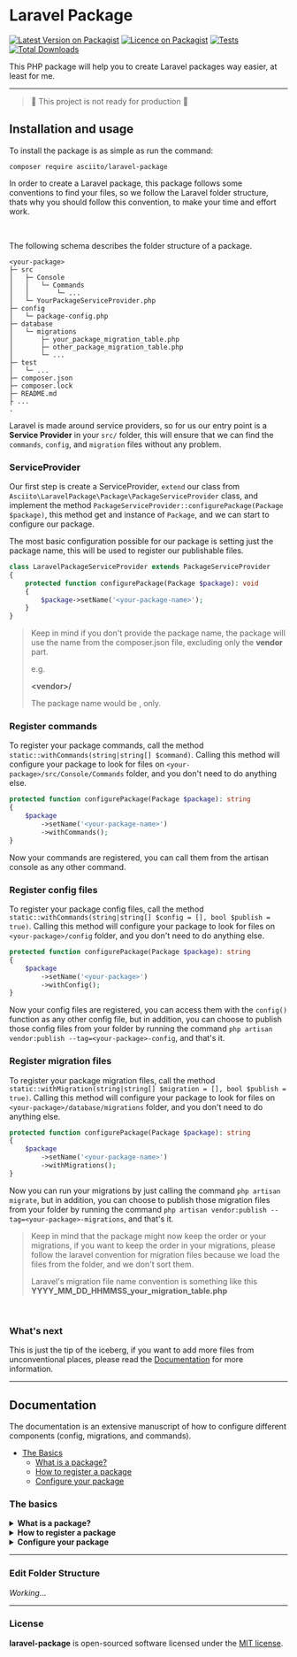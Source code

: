 # Laravel Package

[![Latest Version on Packagist](https://img.shields.io/packagist/v/asciito/laravel-package.svg?label=Packagist&style=flat-square)](https://packagist.org/packages/asciito/laravel-package)
[![Licence on Packagist](https://img.shields.io/packagist/l/asciito/laravel-package.svg?label=Packagist%20License&style=flat-square)](https://packagist.org/packages/asciito/laravel-package)
[![Tests](https://img.shields.io/github/actions/workflow/status/asciito/laravel-package/run-tests.yml?label=Tests&style=flat-square)](https://github.com/asciito/laravel-package/actions/workflows/run-tests.yml)
[![Total Downloads](https://img.shields.io/packagist/dt/asciito/laravel-package.svg?label=Downloads&style=flat-square)](https://packagist.org/packages/asciito/laravel-package)

This PHP package will help you to create Laravel packages way easier, at least
for me.

---

> :no_entry_sign: This project is not ready for production :no_entry_sign:

## Installation and usage

To install the package is as simple as run the command:

```shell
composer require asciito/laravel-package
```

In order to create a Laravel package, this package follows some conventions to find your files, so
we follow the Laravel folder structure, thats why you should follow this convention, to make your time and
effort work.

<br />

The following schema describes the folder structure of a package.
```
<your-package>
├─ src
│   ├─ Console
│   │   └─ Commands
│   │       └─ ...
│   └─ YourPackageServiceProvider.php
├─ config
│   └─ package-config.php
├─ database
│   └─ migrations
│       ├─ your_package_migration_table.php
│       ├─ other_package_migration_table.php
│       └─ ...
├─ test
│   └─ ...
├─ composer.json
├─ composer.lock
├─ README.md
├ ...
.
```

Laravel is made around service providers, so for us our entry point is a **Service Provider** in your ```src/``` folder, this
will ensure that we can find the ```commands```, ```config```, and ```migration``` files without any problem.


### ServiceProvider

Our first step is create a ServiceProvider, ```extend``` our class from ```Asciito\LaravelPackage\Package\PackageServiceProvider``` class, and implement the method
```PackageServiceProvider::configurePackage(Package $package)```, this method get and instance of ```Package```, and we can start to configure our package.

The most basic configuration possible for our package is setting just the package name, this will be used to register our publishable files.

```php
class LaravelPackageServiceProvider extends PackageServiceProvider
{
    protected function configurePackage(Package $package): void
    {
        $package->setName('<your-package-name>');
    }
}
```

> Keep in mind if you don't provide the package name, the package will use the name from the composer.json file, excluding
> only the **vendor** part. 
> 
> e.g.
> 
> **\<vendor>/<your-package>**
> 
> The package name would be **<your-package>**, only.
> 


### Register commands

To register your package commands, call the method ```static::withCommands(string|string[] $command)```. Calling this method will configure your package
to look for files on ```<your-package>/src/Console/Commands``` folder, and you don't need to do anything else.

```php
protected function configurePackage(Package $package): string
{
    $package
        ->setName('<your-package-name>')
        ->withCommands();
}
```

Now your commands are registered, you can call them from the artisan console as any other command.

### Register config files

To register your package config files, call the method ```static::withCommands(string|string[] $config = [], bool $publish = true)```. Calling this method will configure your package
to look for files on ```<your-package>/config``` folder, and you don't need to do anything else.

```php
protected function configurePackage(Package $package): string
{
    $package
        ->setName('<your-package>')
        ->withConfig();
}
```

Now your config files are registered, you can access them with the ```config()``` function as any other config file, but in addition, you can choose
to publish those config files from your folder by running the command ```php artisan vendor:publish --tag=<your-package>-config```, and that's it.

### Register migration files

To register your package migration files, call the method ```static::withMigration(string|string[] $migration = [], bool $publish = true)```. Calling this method will configure your package
to look for files on ```<your-package>/database/migrations``` folder, and you don't need to do anything else.

```php
protected function configurePackage(Package $package): string
{
    $package
        ->setName('<your-package-name>')
        ->withMigrations();
}
```

Now you can run your migrations by just calling the command ```php artisan migrate```, but in addition, you can choose to publish those migration files from your folder by running the command
```php artisan vendor:publish --tag=<your-package>-migrations```, and that's it. 

> Keep in mind that the package might now keep the order or your migrations, if you want to keep the order in your migrations, please
> follow the laravel convention for migration files because we load the files from the folder, and we don't sort them.
> 
> Laravel's migration file name convention is something like this **YYYY_MM_DD_HHMMSS_your_migration_table.php**

<br />

### What's next

This is just the tip of the iceberg, if you want to add more files from unconventional places, please
read the [Documentation](#documentation) for more information.

---
## Documentation

The documentation is an extensive manuscript of how to configure different components (config, migrations, and commands).

* [The Basics](#the-basics)
  * [What is a package?](#what-is-a-package)
  * [How to register a package](#how-to-register-a-package)
  * [Configure your package](#configure-your-package)

### The basics

<details>

<summary id="what-is-a-package">
    <strong>What is a package?</strong>
</summary>

A package is a collection of components namespaced, so you can have more "packages" inside the same composer package. This can be kind of confusing, but this lets you separate a big project into small an self contain "packages". You will see this more in deep later.

</details>

<details>

<summary id="how-to-register-a-package">
    <strong>How to register a package</strong>
</summary>

It's time to register a package, so first we need to create a service provider and extend the class ```PackageServiceProvider```, then, implement the method ```configurePackage(Package $package): void```. Finally give a name to your package calling the method ```setName(string $name): static``` from the object $package.

```php
class YourPackageServiceProvider extends PackageServiceProvider
{
    protected function configurePackage(Package $package): void
    {
        $package->setName('<your-package-name>');
    }
}
```

> The ```$package``` parameter is an instance for this Package. A single package is created for every single ```ServiceProvider``` class that extends the ```PackageServiceProvider``` class, so be sure to give a unique name to your project.

That's it, you successfully register your package... almost, the more important part is to add this ```ServiceProvider``` class to Laravel. You can do this by just simply adding it to your composer file.

```json
{
    "extras": {
        "laravel": {
            "providers": [
                "\\Vendor\\YourPackageName\\YourPackageServiceProvider"      
            ]
        }
    }
}
```

> From Laravel 5.5 and above

Doing this will auto-discover your service provider, and now that's all, your package is fully register on Laravel.

</details>

<details>
<summary>
    <strong>Configure your package</strong>
</summary>

There are three ways to configure your package, and these are called **component**. Every component will configure one part of your package with files that can be uses directly in Laravel or by publishing it for user personalization.
</details>

---
### Edit Folder Structure

_Working..._

---
### License

__laravel-package__ is open-sourced software licensed under the [MIT license](./LICENSE).
